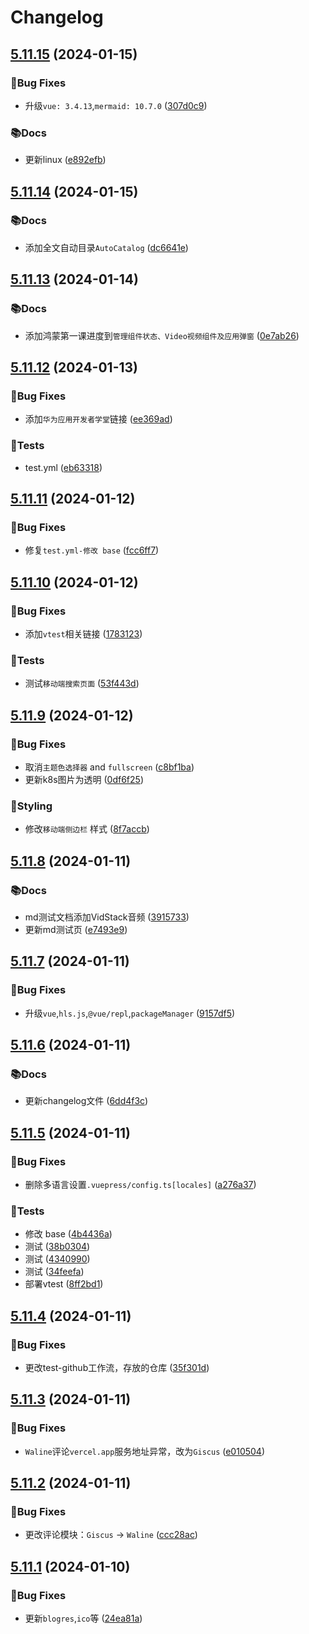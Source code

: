 # Changelog
<!-- #region recent-change -->

## [5.11.15](https://github.com/blogres/blogres/compare/v5.11.14...v5.11.15) (2024-01-15)


### 🐛Bug Fixes

* 升级`vue: 3.4.13`,`mermaid: 10.7.0` ([307d0c9](https://github.com/blogres/blogres/commit/307d0c9998349b824cd12837a97ec6fb4e6e2ac3))


### 📚Docs

* 更新linux ([e892efb](https://github.com/blogres/blogres/commit/e892efbf4712b569840ab621d11438e35b5827ed))

## [5.11.14](https://github.com/blogres/blogres/compare/v5.11.13...v5.11.14) (2024-01-15)


### 📚Docs

* 添加全文自动目录`AutoCatalog` ([dc6641e](https://github.com/blogres/blogres/commit/dc6641e6150b422f736be9c676a232df6e15b7d7))

## [5.11.13](https://github.com/blogres/blogres/compare/v5.11.12...v5.11.13) (2024-01-14)


### 📚Docs

* 添加鸿蒙第一课进度到`管理组件状态、Video视频组件及应用弹窗` ([0e7ab26](https://github.com/blogres/blogres/commit/0e7ab265742ba8954468281c58d07b9d61b627ac))

## [5.11.12](https://github.com/blogres/blogres/compare/v5.11.11...v5.11.12) (2024-01-13)


### 🐛Bug Fixes

* 添加`华为应用开发者学堂`链接 ([ee369ad](https://github.com/blogres/blogres/commit/ee369ad1d458311267e9932487893e60c2047ddb))


### 🧪Tests

* test.yml ([eb63318](https://github.com/blogres/blogres/commit/eb633189436aacfdc774ba6d976c38ec103142d7))

## [5.11.11](https://github.com/blogres/blogres/compare/v5.11.10...v5.11.11) (2024-01-12)


### 🐛Bug Fixes

* 修复`test.yml-修改 base` ([fcc6ff7](https://github.com/blogres/blogres/commit/fcc6ff745aae4c6d218cb16e4c3096077eb0fc16))

## [5.11.10](https://github.com/blogres/blogres/compare/v5.11.9...v5.11.10) (2024-01-12)


### 🐛Bug Fixes

* 添加`vtest`相关链接 ([1783123](https://github.com/blogres/blogres/commit/1783123ac5a6e7ed17533d523c2ff1ba756e4609))


### 🧪Tests

* 测试`移动端搜索页面` ([53f443d](https://github.com/blogres/blogres/commit/53f443d957426f1efa8de4b23a8f1613f3b68dae))

## [5.11.9](https://github.com/blogres/blogres/compare/v5.11.8...v5.11.9) (2024-01-12)


### 🐛Bug Fixes

* 取消`主题色选择器` and `fullscreen` ([c8bf1ba](https://github.com/blogres/blogres/commit/c8bf1ba82c7d8cd7ff9bc8a9b26ccce07e2ca9bc))
* 更新k8s图片为透明 ([0df6f25](https://github.com/blogres/blogres/commit/0df6f254f80bdffa470353675066cc247e9d81e5))


### 🎨Styling

* 修改`移动端侧边栏` 样式 ([8f7accb](https://github.com/blogres/blogres/commit/8f7accb852ef2d6a0c5ee481335c6312334a7c6c))

## [5.11.8](https://github.com/blogres/blogres/compare/v5.11.7...v5.11.8) (2024-01-11)


### 📚Docs

* md测试文档添加VidStack音频 ([3915733](https://github.com/blogres/blogres/commit/3915733a122e6cd5a3e83d5f9723059f69c4701b))
* 更新md测试页 ([e7493e9](https://github.com/blogres/blogres/commit/e7493e9bd0ac1ce74b2624006630e8a1e7e507c3))

## [5.11.7](https://github.com/blogres/blogres/compare/v5.11.6...v5.11.7) (2024-01-11)


### 🐛Bug Fixes

* 升级`vue`,`hls.js`,`@vue/repl`,`packageManager` ([9157df5](https://github.com/blogres/blogres/commit/9157df500be8bb3722ed277acf16dd1ae0037ee1))

## [5.11.6](https://github.com/blogres/blogres/compare/v5.11.5...v5.11.6) (2024-01-11)


### 📚Docs

* 更新changelog文件 ([6dd4f3c](https://github.com/blogres/blogres/commit/6dd4f3c2f2b4bbc084ae00e43f1cb22b3d51b871))

## [5.11.5](https://github.com/blogres/blogres/compare/v5.11.4...v5.11.5) (2024-01-11)


### 🐛Bug Fixes

* 删除多语言设置`.vuepress/config.ts[locales]` ([a276a37](https://github.com/blogres/blogres/commit/a276a37d36517993f46b5ddaa107ef1bec244237))


### 🧪Tests

* 修改 base ([4b4436a](https://github.com/blogres/blogres/commit/4b4436a196e5331333e2bf2dfb6703f8bb84491e))
* 测试 ([38b0304](https://github.com/blogres/blogres/commit/38b0304eebaed9b0b5839a3ca1d159c412a6e89d))
* 测试 ([4340990](https://github.com/blogres/blogres/commit/43409905052c3431e456970d668c0aca50f4e185))
* 测试 ([34feefa](https://github.com/blogres/blogres/commit/34feefa4ffc0e42f9f9ae656025ac6c448f09ab1))
* 部署vtest ([8ff2bd1](https://github.com/blogres/blogres/commit/8ff2bd1c48de47770291c514ec9a07374055c452))

## [5.11.4](https://github.com/blogres/blogres/compare/v5.11.3...v5.11.4) (2024-01-11)


### 🐛Bug Fixes

* 更改test-github工作流，存放的仓库 ([35f301d](https://github.com/blogres/blogres/commit/35f301dedd5809e6106a422881dd7eacb63c837b))

## [5.11.3](https://github.com/blogres/blogres/compare/v5.11.2...v5.11.3) (2024-01-11)


### 🐛Bug Fixes

* `Waline`评论`vercel.app`服务地址异常，改为`Giscus` ([e010504](https://github.com/blogres/blogres/commit/e010504a2420c386e2168203cdd2298e389b7c02))

## [5.11.2](https://github.com/blogres/blogres/compare/v5.11.1...v5.11.2) (2024-01-11)


### 🐛Bug Fixes

* 更改评论模块：`Giscus` -> `Waline` ([ccc28ac](https://github.com/blogres/blogres/commit/ccc28ac13e2b9ff163c7405b9d26075eb2862ec9))

## [5.11.1](#_5-11-1-2024-01-10) (2024-01-10)


### 🐛Bug Fixes

* 更新`blogres`,`ico`等 ([24ea81a](https://github.com/blogres/blogres/commit/24ea81a5affcf4b972fe8adcfa43b1a80c1d3873))

<!-- #endregion recent-change -->
